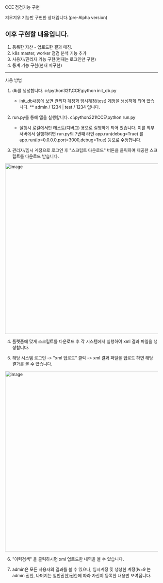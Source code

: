 CCE 점검기능 구현


겨우겨우 기능만 구현한 상태입니다.(pre-Alpha version)

이후 구현할 내용입니다.
----------------------------------------------------------
1. 등록한 자산 - 업로드한 결과 매칭.
2. k8s master, worker 점검 분석 기능 추가
3. 사용자/관리자 기능 구현(현재는 로그인만 구현)
4. 통계 기능 구현(현재 미구현)
----------------------------------------------------------





사용 방법

1. db를 생성합니다.
   c:\python321\CCE\python init_db.py

   * init_db내용에 보면 관리자 계정과 임시계정(test) 계정을 생성하게 되어 있습니다.
   ** admin / 1234    |   test / 1234 입니다.
2. run.py를 통해 앱을 실행합니다.
   c:\python321\CCE\python run.py
   * 실행시 로컬에서만 테스트(디버그) 용으로 실행하게 되어 있습니다. 이를 외부 서버에서 실행하려면
     run.py의 7번째 라인 app.run(debug=True) 를 app.run(ip=0.0.0.0,port=3000,debug=True) 등으로 수정합니다.



3. 관리자/임시 계정으로 로그인 후 "스크립트 다운로드" 버튼을 클릭하여 제공한 스크립트를 다운로드 받습니다.
<img width="1882" height="560" alt="image" src="https://github.com/user-attachments/assets/71978273-017f-4670-9062-88b41eb1fa6c" />

4. 플렛폼에 맞게 스크립트를 다운로드 후 각 시스템에서 실행하여 xml 결과 파일을 생성합니다.

5. 해당 시스템 로그인 -> "xml 업로드" 클릭 -> xml 결과 파일을 업로드 하면 해당 결과를 볼 수 있습니다.
<img width="1275" height="593" alt="image" src="https://github.com/user-attachments/assets/800f167c-2014-4ea0-9ec7-b0baff199d98" />

6. "이력검색" 을 클릭하시면 xml 업로드한 내역을 볼 수 있습니다.

7. admin은 모든 사용자의 결과를 볼 수 있으나, 임시계정 및 생성한 계정(lv=9 는 admin 권한, 나머지는 일반권한)권한에 따라 자신이 등록한 
   내용만 보여집니다.




   
